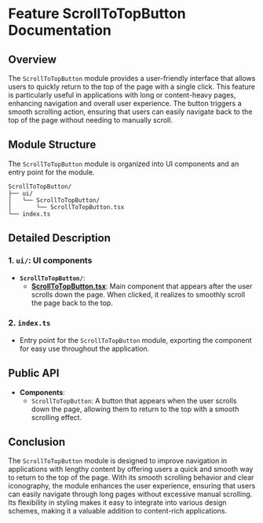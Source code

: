 # Feature ScrollToTopButton Documentation

## Overview

The `ScrollToTopButton` module provides a user-friendly interface that allows users to quickly return to the top of the page with a single click. This feature is particularly useful in applications with long or content-heavy pages, enhancing navigation and overall user experience. The button triggers a smooth scrolling action, ensuring that users can easily navigate back to the top of the page without needing to manually scroll.

## Module Structure

The `ScrollToTopButton`  module is organized into UI components and an entry point for the module.
```text
ScrollToTopButton/
├── ui/
│   └── ScrollToTopButton/
│       └── ScrollToTopButton.tsx
└── index.ts
```

## Detailed Description

### 1. `ui/`: UI components
- **`ScrollToTopButton/`**:
    - [**ScrollToTopButton.tsx**](./ui/ScrollToTopButton/README.md): Main component that appears after the user scrolls down the page. When clicked, it realizes to smoothly scroll the page back to the top.

### 2. `index.ts`
- Entry point for the `ScrollToTopButton` module, exporting the  component for easy use throughout the application.

## Public API
- **Components**:
    - `ScrollToTopButton`: A button that appears when the user scrolls down the page, allowing them to return to the top with a smooth scrolling effect.
## Conclusion
The `ScrollToTopButton` module is designed to improve navigation in applications with lengthy content by offering users a quick and smooth way to return to the top of the page. With its smooth scrolling behavior and clear iconography, the module enhances the user experience, ensuring that users can easily navigate through long pages without excessive manual scrolling. Its flexibility in styling makes it easy to integrate into various design schemes, making it a valuable addition to content-rich applications.

